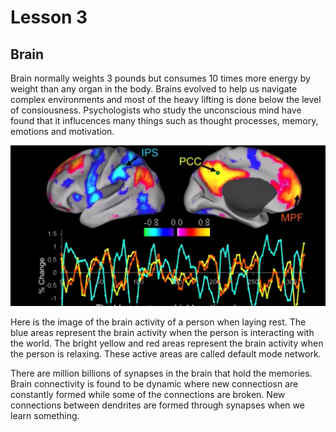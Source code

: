 # Lesson 3

## Brain

Brain normally weights 3 pounds but consumes 10 times more energy by weight than any organ in the body. Brains evolved to help us navigate complex environments and most of the heavy lifting is done below the level of consiousness. Psychologists who study the unconscious mind have found that it influcences many things such as thought processes, memory, emotions and motivation.

![image](../images/brain_activity.png)

Here is the image of the brain activity of a person when laying rest. The blue areas represent the brain activity when the person is interacting with the world. The bright yellow and red areas represent the brain activity when the person is relaxing. These active areas are called default mode network.

There are million billions of synapses in the brain that hold the memories. Brain connectivity is found to be dynamic where new connectiosn are constantly formed while some of the connections are broken. New connections between dendrites are formed through synapses when we learn something.
